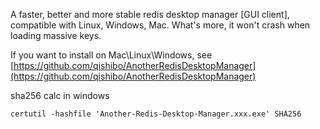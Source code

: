 ﻿A faster, better and more stable redis desktop manager [GUI client], compatible with Linux, Windows, Mac. What's more, it won't crash when loading massive keys.

If you want to install on Mac\Linux\Windows, see [https://github.com/qishibo/AnotherRedisDesktopManager](https://github.com/qishibo/AnotherRedisDesktopManager)


sha256 calc in windows

```
certutil -hashfile 'Another-Redis-Desktop-Manager.xxx.exe' SHA256
```